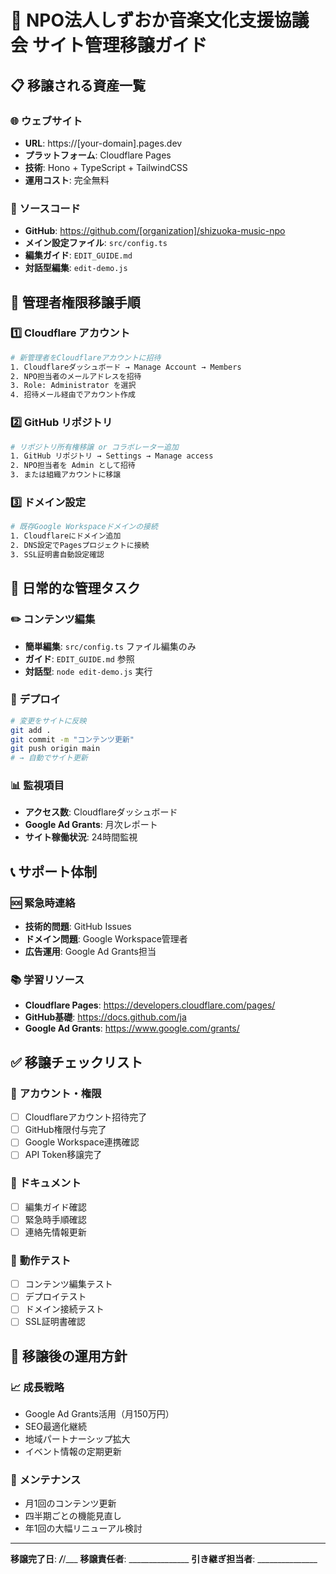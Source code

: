 # 🎵 NPO法人しずおか音楽文化支援協議会 サイト管理移譲ガイド

## 📋 **移譲される資産一覧**

### 🌐 **ウェブサイト**
- **URL**: https://[your-domain].pages.dev
- **プラットフォーム**: Cloudflare Pages
- **技術**: Hono + TypeScript + TailwindCSS
- **運用コスト**: 完全無料

### 📁 **ソースコード**
- **GitHub**: https://github.com/[organization]/shizuoka-music-npo
- **メイン設定ファイル**: `src/config.ts`
- **編集ガイド**: `EDIT_GUIDE.md`
- **対話型編集**: `edit-demo.js`

## 👤 **管理者権限移譲手順**

### 1️⃣ **Cloudflare アカウント**
```bash
# 新管理者をCloudflareアカウントに招待
1. Cloudflareダッシュボード → Manage Account → Members
2. NPO担当者のメールアドレスを招待
3. Role: Administrator を選択
4. 招待メール経由でアカウント作成
```

### 2️⃣ **GitHub リポジトリ**
```bash
# リポジトリ所有権移譲 or コラボレーター追加
1. GitHub リポジトリ → Settings → Manage access
2. NPO担当者を Admin として招待
3. または組織アカウントに移譲
```

### 3️⃣ **ドメイン設定**
```bash
# 既存Google Workspaceドメインの接続
1. Cloudflareにドメイン追加
2. DNS設定でPagesプロジェクトに接続
3. SSL証明書自動設定確認
```

## 🔧 **日常的な管理タスク**

### ✏️ **コンテンツ編集**
- **簡単編集**: `src/config.ts` ファイル編集のみ
- **ガイド**: `EDIT_GUIDE.md` 参照
- **対話型**: `node edit-demo.js` 実行

### 🚀 **デプロイ**
```bash
# 変更をサイトに反映
git add .
git commit -m "コンテンツ更新"
git push origin main
# → 自動でサイト更新
```

### 📊 **監視項目**
- **アクセス数**: Cloudflareダッシュボード
- **Google Ad Grants**: 月次レポート
- **サイト稼働状況**: 24時間監視

## 📞 **サポート体制**

### 🆘 **緊急時連絡**
- **技術的問題**: GitHub Issues
- **ドメイン問題**: Google Workspace管理者
- **広告運用**: Google Ad Grants担当

### 📚 **学習リソース**
- **Cloudflare Pages**: https://developers.cloudflare.com/pages/
- **GitHub基礎**: https://docs.github.com/ja
- **Google Ad Grants**: https://www.google.com/grants/

## ✅ **移譲チェックリスト**

### 🔐 **アカウント・権限**
- [ ] Cloudflareアカウント招待完了
- [ ] GitHub権限付与完了
- [ ] Google Workspace連携確認
- [ ] API Token移譲完了

### 📝 **ドキュメント**
- [ ] 編集ガイド確認
- [ ] 緊急時手順確認
- [ ] 連絡先情報更新

### 🧪 **動作テスト**
- [ ] コンテンツ編集テスト
- [ ] デプロイテスト
- [ ] ドメイン接続テスト
- [ ] SSL証明書確認

## 🎯 **移譲後の運用方針**

### 📈 **成長戦略**
- Google Ad Grants活用（月150万円）
- SEO最適化継続
- 地域パートナーシップ拡大
- イベント情報の定期更新

### 🔄 **メンテナンス**
- 月1回のコンテンツ更新
- 四半期ごとの機能見直し
- 年1回の大幅リニューアル検討

---

**移譲完了日**: ___/___/___
**移譲責任者**: _______________
**引き継ぎ担当者**: _______________